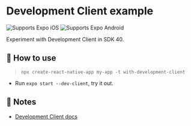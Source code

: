 # Development Client example

<p>
  <!-- iOS -->
  <img alt="Supports Expo iOS" longdesc="Supports Expo iOS" src="https://img.shields.io/badge/iOS-4630EB.svg?style=flat-square&logo=APPLE&labelColor=999999&logoColor=fff" />
  <!-- Android -->
  <img alt="Supports Expo Android" longdesc="Supports Expo Android" src="https://img.shields.io/badge/Android-4630EB.svg?style=flat-square&logo=ANDROID&labelColor=A4C639&logoColor=fff" />
</p>

Experiment with Development Client in SDK 40.

## 🚀 How to use

> `npx create-react-native-app my-app -t with-development-client`

- Run `expo start --dev-client`, try it out.

## 📝 Notes

- [Development Client docs](https://docs.expo.io/clients/introduction/)
